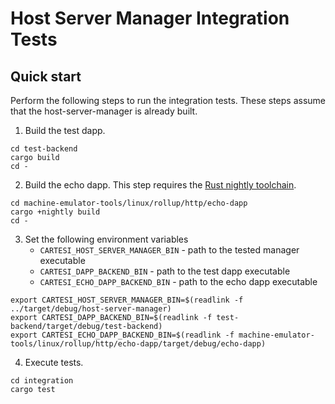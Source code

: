 # Host Server Manager Integration Tests

## Quick start

Perform the following steps to run the integration tests.
These steps assume that the host-server-manager is already built.

1. Build the test dapp.

```
cd test-backend
cargo build
cd -
```

2. Build the echo dapp. This step requires the [Rust nightly toolchain](https://rust-lang.github.io/rustup/concepts/channels.html).

```
cd machine-emulator-tools/linux/rollup/http/echo-dapp
cargo +nightly build
cd -
```

3. Set the following environment variables
    - `CARTESI_HOST_SERVER_MANAGER_BIN` - path to the tested manager executable
    - `CARTESI_DAPP_BACKEND_BIN` - path to the test dapp executable
    - `CARTESI_ECHO_DAPP_BACKEND_BIN` - path to the echo dapp executable

```
export CARTESI_HOST_SERVER_MANAGER_BIN=$(readlink -f ../target/debug/host-server-manager)
export CARTESI_DAPP_BACKEND_BIN=$(readlink -f test-backend/target/debug/test-backend)
export CARTESI_ECHO_DAPP_BACKEND_BIN=$(readlink -f machine-emulator-tools/linux/rollup/http/echo-dapp/target/debug/echo-dapp)
```

4. Execute tests.

```
cd integration
cargo test
```
